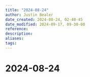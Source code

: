 ```yaml
---
title: "2024-08-24"
author: Justin Bealer
date_created: 2024-08-24, 02-48-45
date_modified: 2024-09-17, 09-30-00
reference: 
description: 
aliases: 
tags: 
---
```

# 2024-08-24
